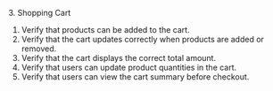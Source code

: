 ﻿3\. Shopping Cart

1. Verify that products can be added to the cart.
1. Verify that the cart updates correctly when products are added or removed.
1. Verify that the cart displays the correct total amount.
1. Verify that users can update product quantities in the cart.
1. Verify that users can view the cart summary before checkout.
